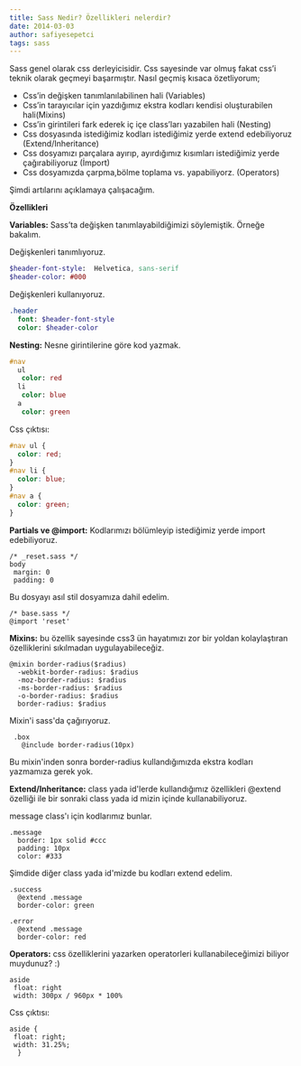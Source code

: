```yaml
---
title: Sass Nedir? Özellikleri nelerdir?
date: 2014-03-03
author: safiyesepetci
tags: sass
---
```


Sass genel olarak css derleyicisidir. Css sayesinde var olmuş fakat css’i teknik olarak geçmeyi başarmıştır. Nasıl geçmiş kısaca özetliyorum;

* Css’in değişken tanımlanılabilinen hali (Variables)
* Css’in tarayıcılar için yazdığımız ekstra kodları kendisi oluşturabilen hali(Mixins)
* Css’in girintileri fark ederek iç içe class’ları yazabilen hali (Nesting)
* Css dosyasında istediğimiz kodları istediğimiz yerde extend edebiliyoruz (Extend/Inheritance)
* Css dosyamızı parçalara ayırıp, ayırdığımız kısımları istediğimiz yerde çağırabiliyoruz (İmport)
* Css dosyamızda çarpma,bölme toplama vs. yapabiliyorz. (Operators)

Şimdi artılarını açıklamaya çalışacağım.

**Özellikleri**

**Variables:** Sass’ta değişken tanımlayabildiğimizi söylemiştik. Örneğe bakalım.

Değişkenleri tanımlıyoruz.

```sass
$header-font-style:  Helvetica, sans-serif
$header-color: #000
```

Değişkenleri kullanıyoruz.

```sass
.header
  font: $header-font-style
  color: $header-color
```

**Nesting:** Nesne girintilerine göre kod yazmak.

```sass
#nav
  ul
   color: red
  li
   color: blue
  a
   color: green
```

Css çıktısı:

```css
#nav ul {
  color: red;
}
#nav li {
  color: blue;
}
#nav a {
  color: green;
}
```

**Partials ve @import:** Kodlarımızı bölümleyip istediğimiz yerde import edebiliyoruz.

    /* _reset.sass */
    body
     margin: 0
     padding: 0


Bu dosyayı asıl stil dosyamıza dahil edelim.

    /* base.sass */
    @import 'reset'


**Mixins:** bu özellik sayesinde css3 ün hayatımızı zor bir yoldan kolaylaştıran özelliklerini sıkılmadan uygulayabileceğiz.

    @mixin border-radius($radius)
      -webkit-border-radius: $radius
      -moz-border-radius: $radius
      -ms-border-radius: $radius
      -o-border-radius: $radius
      border-radius: $radius


Mixin'i sass'da çağırıyoruz.

     .box
       @include border-radius(10px)


Bu mixin'inden sonra border-radius kullandığımızda ekstra kodları yazmamıza gerek yok.

**Extend/Inheritance:** class yada id'lerde kullandığımız özellikleri @extend özelliği ile bir sonraki class yada id mizin içinde kullanabiliyoruz.

message class'ı için kodlarımız bunlar.

    .message
      border: 1px solid #ccc
      padding: 10px
      color: #333


Şimdide diğer class yada id'mizde bu kodları extend edelim.

    .success
      @extend .message
      border-color: green

    .error
      @extend .message
      border-color: red


**Operators:** css özelliklerini yazarken operatorleri kullanabileceğimizi biliyor muydunuz? :)

    aside
     float: right
     width: 300px / 960px * 100%


Css çıktısı:

    aside {
     float: right;
     width: 31.25%;
      }